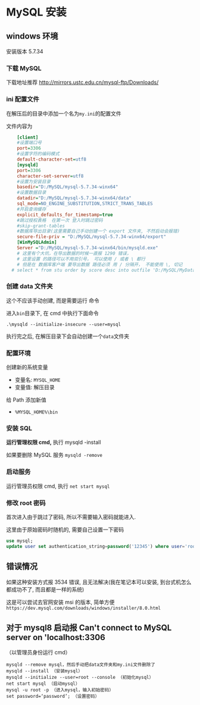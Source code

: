 # MySQL 安装

## windows 环境

安装版本 5.7.34

### 下载 MySQL

下载地址推荐 http://mirrors.ustc.edu.cn/mysql-ftp/Downloads/

### ini 配置文件

在解压后的目录中添加一个名为`my.ini`的配置文件

文件内容为

```INI
	[client]
	#设置端口号
	port=3306
	#设置字符的编码模式
	default-character-set=utf8
	[mysqld]
	port=3306
	character-set-server=utf8
	#设置为安装目录
	basedir="D:/MySQL/mysql-5.7.34-winx64"
	#设置数据目录
	datadir="D:/MySQL/mysql-5.7.34-winx64/data"
	sql_mode=NO_ENGINE_SUBSTITUTION,STRICT_TRANS_TABLES
	#开启查询缓存
	explicit_defaults_for_timestamp=true
	#跳过授权表格  在第一次 登入时跳过密码
	#skip-grant-tables
	#数据库导出目录(这里需要自己手动创建一个 export 文件夹, 不然启动会报错)
	secure-file-priv = "D:/MySQL/mysql-5.7.34-winx64/export"
	[WinMySQLAdmin]
	Server ="D:/MySQL/mysql-5.7.34-winx64/bin/mysqld.exe"
	# 这里有个大坑，在导出数据的时候一直报 1290 错误，
	# 这里设置 的路径可以不用双引号， 可以使用 / 或者 \ 都行
	# 但是在 数据库客户端 要导出数据 路径必须 用 / 分隔开， 不能使用 \, 切记
  # select * from stu order by score desc into outfile 'D:/MySQL/MyData/stu.txt

```

### 创建 data 文件夹

这个不应该手动创建, 而是需要运行 命令

进入`bin`目录下, 在 cmd 中执行下面命令

`.\mysqld --initialize-insecure --user=mysql`

执行完之后, 在解压目录下会自动创建一个`data`文件夹

### 配置环境

创建新的系统变量

- 变量名: `MYSQL_HOME`
- 变量值: 解压目录

给 Path 添加新值

- `%MYSQL_HOME%\bin`

### 安装 SQL

**运行管理权限 cmd,** 执行 mysqld -install

如果要删除 MySQL 服务 `mysqld -remove`

### 启动服务

运行管理员权限 cmd, 执行 `net start mysql`

### 修改 root 密码

首次进入由于跳过了密码, 所以不需要输入密码就能进入.

这里由于原始密码时随机的, 需要自己设置一下密码

```sql
use mysql;
update user set authentication_string=password('12345') where user='root';
```

## 错误情况

如果这种安装方式报 3534 错误, 且无法解决(我在笔记本可以安装, 到台式机怎么都成功不了, 而且都是一样的系统)

这是可以尝试去官网安装 msi 的版本, 简单方便 `https://dev.mysql.com/downloads/windows/installer/8.0.html`

## 对于 mysql8 启动报 Can't connect to MySQL server on 'localhost:3306

（以管理员身份运行 cmd）

```
mysqld --remove mysql，然后手动把data文件夹和my.ini文件删除了
mysqld --install （安装mysql）
mysqld --initialize --user=root --console （初始化mysql）
net start mysql （启动mysql）
mysql -u root -p （进入mysql，输入初始密码）
set password=‘password’; （设置密码）
```
